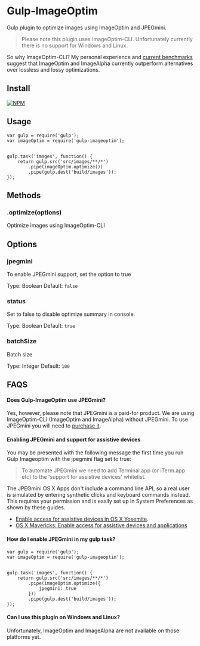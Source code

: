 # Gulp-ImageOptim

Gulp plugin to optimize images using ImageOptim and JPEGmini.

> Please note this plugin uses ImageOptim-CLI.  Unfortunately currently there is no support for Windows and Linux.


So why ImageOptim-CLI?  My personal experience and [current benchmarks](http://jamiemason.github.io/ImageOptim-CLI/) suggest that ImageOptim and ImageAlpha currently outperform alternatives over lossless and lossy optimizations.


## Install

[![NPM](https://nodei.co/npm/gulp-imageoptim.png?downloadRank=true)](https://nodei.co/npm/gulp-imageoptim/)


## Usage

```
var gulp = require('gulp');
var imageOptim = require('gulp-imageoptim');


gulp.task('images', function() {
    return gulp.src('src/images/**/*')
        .pipe(imageOptim.optimize())
        .pipe(gulp.dest('build/images'));
});
```


## Methods

### .optimize(options)

Optimize images using ImageOptim-CLI


## Options

### jpegmini

To enable JPEGmini support, set the option to true

Type: Boolean
Default: ` false `


### status

Set to false to disable optimize summary in console.

Type: Boolean
Default: ` true `


### batchSize

Batch size

Type: Integer
Default: ` 100 `



## FAQS

#### Does Gulp-ImageOptim use JPEGmini?

Yes, however, please note that JPEGmini is a paid-for product.  We are using ImageOptim-CLI (ImageOptim and ImageAlpha) without JPEGmini.  To use JPEGmini you will need to [purchase it](http://jpegmini.com).


#### Enabling JPEGmini and support for assistive devices

You may be presented with the following message the first time you run Gulp Imageoptim with the jpegmini flag set to true:

> To automate JPEGmini we need to add Terminal.app (or iTerm.app etc) to the 'support for assistive devices' whitelist.

The JPEGmini OS X Apps don't include a command line API, so a real user is simulated by entering synthetic clicks and keyboard commands instead. This requires your permission and is easily set up in System Preferences as shown by these guides.

+ [Enable access for assistive devices in OS X Yosemite](http://www.klabouch.com/?p=98).
+ [OS X Mavericks: Enable access for assistive devices and applications](http://support.apple.com/en-us/HT6026)


#### How do I enable JPEGmini in my gulp task?

```
var gulp = require('gulp');
var imageOptim = require('gulp-imageoptim');


gulp.task('images', function() {
    return gulp.src('src/images/**/*')
        .pipe(imageOptim.optimize({
			jpegmini: true
		}))
        .pipe(gulp.dest('build/images'));
});
```


#### Can I use this plugin on Windows and Linux?

Unfortunately, ImageOptim and ImageAlpha are not available on those platforms yet.
